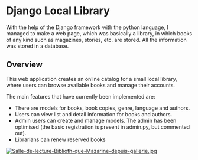 # Django Local Library

With the help of the Django framework with the python language, I managed to make a web page, which was basically a library, in which books of any kind such as magazines, stories, etc. are stored. All the information was stored in a database.

## Overview

This web application creates an online catalog for a small local library, where users can browse available books and manage their accounts.

The main features that have currently been implemented are:

* There are models for books, book copies, genre, language and authors.
* Users can view list and detail information for books and authors.
* Admin users can create and manage models. The admin has been optimised (the basic registration is present in admin.py, but commented out).
* Librarians can renew reserved books

[![Salle-de-lecture-Biblioth-que-Mazarine-depuis-gallerie.jpg](https://i.postimg.cc/WbYrmBgd/Salle-de-lecture-Biblioth-que-Mazarine-depuis-gallerie.jpg)](https://postimg.cc/crYr05DW)

